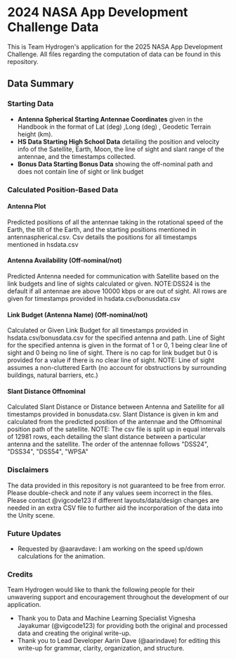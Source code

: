 # 2024 NASA App Development Challenge Data
This is Team Hydrogen's application for the 2025 NASA App Development Challenge. All files regarding the computation of data can be found in this repository.

## Data Summary

### Starting Data
- **Antenna Spherical Starting Antennae Coordinates** given in the Handbook in the format of Lat (deg) ,Long (deg) , Geodetic Terrain height (km).
- **HS Data Starting High School Data** detailing the position and velocity info of the Satellite, Earth, Moon, the line of sight and slant range of the antennae, and the timestamps collected.
- **Bonus Data Starting Bonus Data** showing the off-nominal path and does not contain line of sight or link budget

### Calculated Position-Based Data

#### Antenna Plot
Predicted positions of all the antennae taking in the rotational speed of the Earth, the tilt of the Earth, and the starting positions mentioned in antennaspherical.csv. Csv details the positions for all timestamps mentioned in hsdata.csv

#### Antenna Availability (Off-nominal/not)
Predicted Antenna needed for communication with Satellite based on the link budgets and line of sights calculated or given. NOTE:DSS24 is the default if all antennae are above 10000 kbps or are out of sight. All rows are given for timestamps provided in hsdata.csv/bonusdata.csv

#### Link Budget (Antenna Name) (Off-nominal/not)
Calculated or Given Link Budget for all timestamps provided in hsdata.csv/bonusdata.csv for the specified antenna and path. Line of Sight for the specified antenna is given in the format of 1 or 0, 1 being clear line of sight and 0 being no line of sight. There is no cap for link budget but 0 is provided for a value if there is no clear line of sight. NOTE: Line of sight assumes a non-cluttered Earth (no account for obstructions by surrounding buildings, natural barriers, etc.)

#### Slant Distance Offnominal
Calculated Slant Distance or Distance between Antenna and Satellite for all timestamps provided in bonusdata.csv. Slant Distance is given in km and calculated from the predicted position of the antennae and the Offnominal position path of the satellite. NOTE: The csv file is split up in equal intervals of 12981 rows, each detailing the slant distance between a particular antenna and the satellite. The order of the antennae follows "DSS24", "DSS34", "DSS54", "WPSA"

### Disclaimers
The data provided in this repository is not guaranteed to be free from error. Please double-check and note if any values seem incorrect in the files. Please contact @vigcode123 if different layouts/data/design changes are needed in an extra CSV file to further aid the incorporation of the data into the Unity scene.

### Future Updates
- Requested by @aaravdave: I am working on the speed up/down calculations for the animation.

### Credits
Team Hydrogen would like to thank the following people for their unwavering support and encouragement throughout the development of our application.
- Thank you to Data and Machine Learning Specialist Vignesha Jayakumar (@vigcode123) for providing both the original and processed data and creating the original write-up.
- Thank you to Lead Developer Aarin Dave (@aarindave) for editing this write-up for grammar, clarity, organization, and structure.
